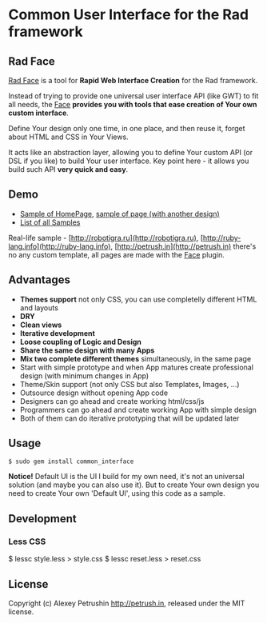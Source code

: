 # Common User Interface for the Rad framework

## Rad Face
[Rad Face][face] is a tool for **Rapid Web Interface Creation** for the Rad framework.

Instead of trying to provide one universal user interface API (like GWT) to fit all needs, the [Face][face] **provides you with tools that ease creation of Your own custom interface**.

Define Your design only one time, in one place, and then reuse it, forget about HTML and CSS in Your Views.

It acts like an abstraction layer, allowing you to define Your custom API (or DSL if you like) to build Your user interface. Key point here - it allows you build such API **very quick and easy**.

## Demo

* [Sample of HomePage][sample1], [sample of page (with another design)][sample2]
* [List of all Samples][list_of_samples]

Real-life sample - [http://robotigra.ru](http://robotigra.ru), [http://ruby-lang.info](http://ruby-lang.info), [http://petrush.in](http://petrush.in) there's no any custom template, all pages are made with the [Face][face] plugin.

## Advantages

* **Themes support** not only CSS, you can use completelly different HTML and layouts
* **DRY**
* **Clean views**
* **Iterative development**
* **Loose coupling of Logic and Design**
* **Share the same design with many Apps**
* **Mix two complete different themes** simultaneously, in the same page
* Start with simple prototype and when App matures create professional design (with minimum changes in App)
* Theme/Skin support (not only CSS but also Templates, Images, ...)
* Outsource design without opening App code
* Designers can go ahead and create working html/css/js
* Programmers can go ahead and create working App with simple design
* Both of them can do iterative prototyping that will be updated later

## Usage

	$ sudo gem install common_interface

**Notice!** Default UI is the UI I build for my own need, it's not an universal solution (and maybe you can also use it).
But to create Your own design you need to create Your own 'Default UI', using this code as a sample.

## Development

### Less CSS
  
  $ lessc style.less > style.css
  $ lessc reset.less > reset.css

## License

Copyright (c) Alexey Petrushin http://petrush.in, released under the MIT license.

[face]: http://github.com/alexeypetrushin/rad_face

[sample1]: http://4ire.net/ci_sites/home?layout_template=home&theme=simple_organization
[sample2]: http://4ire.net/ci_elements/page?theme=default
[list_of_samples]: http://4ire.net/ci_demo